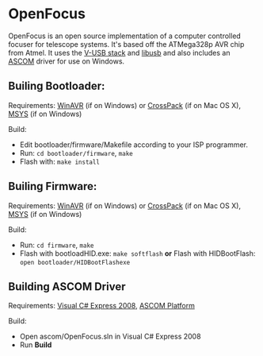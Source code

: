 OpenFocus
=========
OpenFocus is an open source implementation of a computer controlled focuser for
telescope systems. It's based off the ATMega328p AVR chip from Atmel. It uses
the [V-USB stack][vusb] and [libusb][libusb] and also includes an
[ASCOM][ascom] driver for use on Windows.

Builing Bootloader:
---------

Requirements:  [WinAVR][winavr] (if on Windows) or [CrossPack][crosspack] (if on Mac OS X), [MSYS][msys] (if on Windows)

Build:

- Edit bootloader/firmware/Makefile according to your ISP programmer.
- Run: `cd bootloader/firmware`, `make`
- Flash with: `make install`

Builing Firmware:
---------

Requirements:  [WinAVR][winavr] (if on Windows) or [CrossPack][crosspack] (if on Mac OS X), [MSYS][msys] (if on Windows)

Build:

- Run: `cd firmware`, `make`
- Flash with bootloadHID.exe: `make softflash` **or** Flash with HIDBootFlash: `open bootloader/HIDBootFlashexe`

Building ASCOM Driver
-----------

Requirements: [Visual C# Express 2008][c#], [ASCOM Platform][ascom]

Build:

- Open ascom/OpenFocus.sln in Visual C# Express 2008
- Run **Build**

[vusb]:http://www.obdev.at/products/vusb/index.html
[libusb]:http://www.libusb.org/
[winavr]:http://winavr.sourceforge.net/
[crosspack]:http://www.obdev.at/products/crosspack/index.html
[msys]:http://www.mingw.org/wiki/MSYS
[ascom]:http://ascom-standards.org/
[c#]:http://www.microsoft.com/express/Downloads/#2008-Visual-CS
